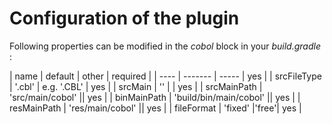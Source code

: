 # Configuration of the plugin

Following properties can be modified in the _cobol_ block in your _build.gradle_ :


| name | default | other | required |
| ---- | ------- | ----- | yes |
| srcFileType | '.cbl' | e.g. '.CBL' | yes |
| srcMain | '' | | yes |
| srcMainPath | 'src/main/cobol' || yes |
| binMainPath | 'build/bin/main/cobol' || yes |
| resMainPath | 'res/main/cobol' || yes |
| fileFormat | 'fixed' |'free'| yes |


